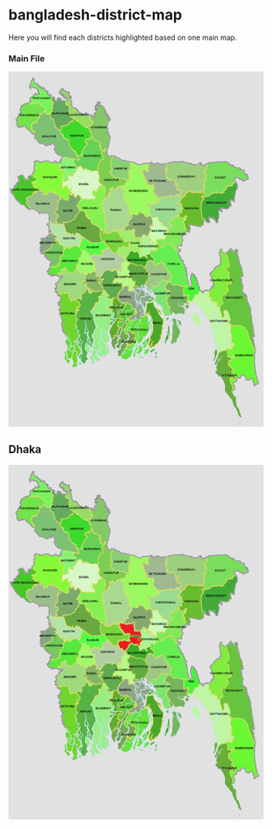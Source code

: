 # bangladesh-district-map
Here you will find each districts highlighted based on one main map. 

### Main File
![alt](bd.png)

## Dhaka
![alt](maps/dhaka.png)